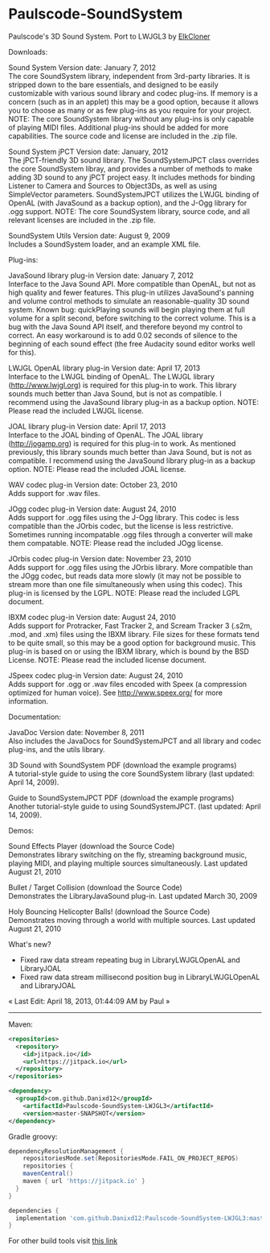 Paulscode-SoundSystem
=====================

Paulscode's 3D Sound System. Port to LWJGL3 by [ElkCloner](https://jvm-gaming.org/t/paulscode-soundsystem-for-lwjgl-3/70494/10)

Downloads:

Sound System  Version date:  January 7, 2012  
The core SoundSystem library, independent from 3rd-party libraries.  It is stripped down to the bare essentials, and designed to be easily customizable with various sound library and codec plug-ins.  If memory is a concern (such as in an applet) this may be a good option, because it allows you to choose as many or as few plug-ins as you require for your project.  NOTE: The core SoundSystem library without any plug-ins is only capable of playing MIDI files.  Additional plug-ins should be added for more capabilities.  The source code and license are included in the .zip file.

Sound System jPCT  Version date:  January, 2012  
The jPCT-friendly 3D sound library.  The SoundSystemJPCT class overrides the core SoundSystem libray, and provides a number of methods to make adding 3D sound to any jPCT project easy.  It includes methods for binding Listener to Camera and Sources to Object3Ds, as well as using SimpleVector parameters.  SoundSystemJPCT utilizes the LWJGL binding of OpenAL (with JavaSound as a backup option), and the J-Ogg library for .ogg support.  NOTE: The core SoundSystem library, source code, and all relevant licenses are included in the .zip file.

SoundSystem Utils  Version date:  August 9, 2009  
Includes a SoundSystem loader, and an example XML file.


Plug-ins:

JavaSound library plug-in  Version date:  January 7, 2012  
Interface to the Java Sound API.  More compatible than OpenAL, but not as high quality and fewer features.  This plug-in utilizes JavaSound's panning and volume control methods to simulate an reasonable-quality 3D sound system.  Known bug: quickPlaying sounds will begin playing them at full volume for a split second, before switching to the correct volume.  This is a bug with the Java Sound API itself, and therefore beyond my control to correct.  An easy workaround is to add 0.02 seconds of silence to the beginning of each sound effect (the free Audacity sound editor works well for this).

LWJGL OpenAL library plug-in  Version date:  April 17, 2013  
Interface to the LWJGL binding of OpenAL.  The LWJGL library (http://www.lwjgl.org) is required for this plug-in to work.  This library sounds much better than Java Sound, but is not as compatible.  I recommend using the JavaSound library plug-in as a backup option.  NOTE: Please read the included LWJGL license.

JOAL library plug-in  Version date:  April 17, 2013  
Interface to the JOAL binding of OpenAL.  The JOAL library (http://jogamp.org) is required for this plug-in to work.  As mentioned previously, this library sounds much better than Java Sound, but is not as compatible.  I recommend using the JavaSound library plug-in as a backup option.  NOTE: Please read the included JOAL license.

WAV codec plug-in  Version date:  October 23, 2010  
Adds support for .wav files.

JOgg codec plug-in  Version date:  August 24, 2010  
Adds support for .ogg files using the J-Ogg library.  This codec is less compatible than the JOrbis codec, but the license is less restrictive.  Sometimes running incompatable .ogg files through a converter will make them compatable.  NOTE: Please read the included JOgg license.

JOrbis codec plug-in  Version date:  November 23, 2010  
Adds support for .ogg files using the JOrbis library.  More compatible than the JOgg codec, but reads data more slowly (it may not be possible to stream more than one file simultaneously when using this codec).  This plug-in is licensed by the LGPL.  NOTE: Please read the included LGPL document.

IBXM codec plug-in  Version date:  August 24, 2010  
Adds support for Protracker, Fast Tracker 2, and Scream Tracker 3 (.s2m, .mod, and .xm) files using the IBXM library.  File sizes for these formats tend to be quite small, so this may be a good option for background music.  This plug-in is based on or using the IBXM library, which is bound by the BSD License.  NOTE: Please read the included license document.

JSpeex codec plug-in  Version date:  August 24, 2010  
Adds support for .ogg or .wav files encoded with Speex (a compression optimized for human voice).  See http://www.speex.org/ for more information.


Documentation:

JavaDoc  Version date:  November 8, 2011  
Also includes the JavaDocs for SoundSystemJPCT and all library and codec plug-ins, and the utils library.

3D Sound with SoundSystem  PDF (download the example programs)  
A tutorial-style guide to using the core SoundSystem library (last updated: April 14, 2009).

Guide to SoundSystemJPCT  PDF (download the example programs)  
Another tutorial-style guide to using SoundSystemJPCT. (last updated: April 14, 2009).


Demos:


Sound Effects Player  (download the Source Code)  
Demonstrates library switching on the fly, streaming background music, playing MIDI, and playing multiple sources simultaneously.  Last updated August 21, 2010

Bullet / Target Collision  (download the Source Code)  
Demonstrates the LibraryJavaSound plug-in.  Last updated March 30, 2009

Holy Bouncing Helicopter Balls!  (download the Source Code)  
Demonstrates moving through a world with multiple sources.  Last updated August 21, 2010


What's new?

- Fixed raw data stream repeating bug in LibraryLWJGLOpenAL and LibraryJOAL
- Fixed raw data stream millisecond position bug in LibraryLWJGLOpenAL and LibraryJOAL

« Last Edit: April 18, 2013, 01:44:09 AM by Paul »

---

Maven:

```xml
<repositories>
  <repository>
	<id>jitpack.io</id>
  	<url>https://jitpack.io</url>
  </repository>
</repositories>

<dependency>
  <groupId>com.github.Danixd12</groupId>
	<artifactId>Paulscode-SoundSystem-LWJGL3</artifactId>
	<version>master-SNAPSHOT</version>
</dependency>
```

Gradle groovy:

```groovy
dependencyResolutionManagement {
	repositoriesMode.set(RepositoriesMode.FAIL_ON_PROJECT_REPOS)
	repositories {
	mavenCentral()
	maven { url 'https://jitpack.io' }
  }
}

dependencies {
  implementation 'com.github.Danixd12:Paulscode-SoundSystem-LWJGL3:master-SNAPSHOT'
}
```

For other build tools visit [this link](https://jitpack.io/#Danixd12/Paulscode-SoundSystem-LWJGL3/master-SNAPSHOT)

